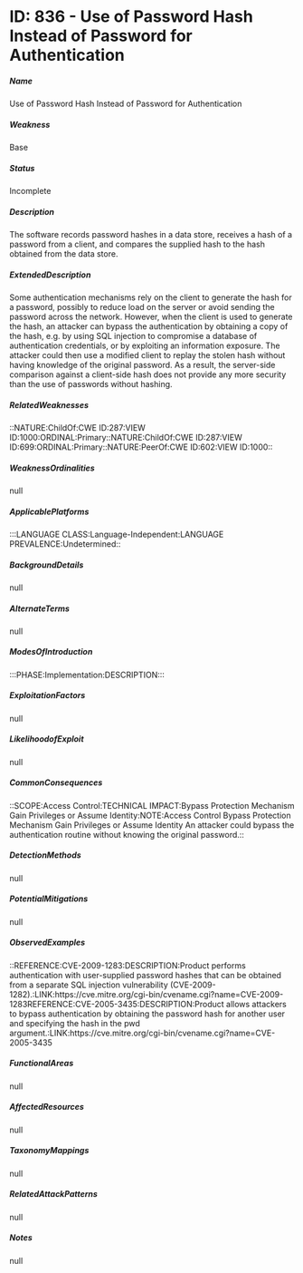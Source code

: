 # ID: 836 - Use of Password Hash Instead of Password for Authentication
<h5>Name</h5>Use of Password Hash Instead of Password for Authentication
<h5>Weakness</h5>Base
<h5>Status</h5>Incomplete
<h5>Description</h5>The software records password hashes in a data store, receives a hash of a password from a client, and compares the supplied hash to the hash obtained from the data store.
<h5>ExtendedDescription</h5>Some authentication mechanisms rely on the client to generate the hash for a password, possibly to reduce load on the server or avoid sending the password across the network. However, when the client is used to generate the hash, an attacker can bypass the authentication by obtaining a copy of the hash, e.g. by using SQL injection to compromise a database of authentication credentials, or by exploiting an information exposure. The attacker could then use a modified client to replay the stolen hash without having knowledge of the original password. As a result, the server-side comparison against a client-side hash does not provide any more security than the use of passwords without hashing.
<h5>RelatedWeaknesses</h5>::NATURE:ChildOf:CWE ID:287:VIEW ID:1000:ORDINAL:Primary::NATURE:ChildOf:CWE ID:287:VIEW ID:699:ORDINAL:Primary::NATURE:PeerOf:CWE ID:602:VIEW ID:1000::
<h5>WeaknessOrdinalities</h5>null
<h5>ApplicablePlatforms</h5>:::LANGUAGE CLASS:Language-Independent:LANGUAGE PREVALENCE:Undetermined::
<h5>BackgroundDetails</h5>null
<h5>AlternateTerms</h5>null
<h5>ModesOfIntroduction</h5>:::PHASE:Implementation:DESCRIPTION:::
<h5>ExploitationFactors</h5>null
<h5>LikelihoodofExploit</h5>null
<h5>CommonConsequences</h5>::SCOPE:Access Control:TECHNICAL IMPACT:Bypass Protection Mechanism Gain Privileges or Assume Identity:NOTE:Access Control Bypass Protection Mechanism Gain Privileges or Assume Identity An attacker could bypass the authentication routine without knowing the original password.::
<h5>DetectionMethods</h5>null
<h5>PotentialMitigations</h5>null
<h5>ObservedExamples</h5>::REFERENCE:CVE-2009-1283:DESCRIPTION:Product performs authentication with user-supplied password hashes that can be obtained from a separate SQL injection vulnerability (CVE-2009-1282).:LINK:https://cve.mitre.org/cgi-bin/cvename.cgi?name=CVE-2009-1283REFERENCE:CVE-2005-3435:DESCRIPTION:Product allows attackers to bypass authentication by obtaining the password hash for another user and specifying the hash in the pwd argument.:LINK:https://cve.mitre.org/cgi-bin/cvename.cgi?name=CVE-2005-3435
<h5>FunctionalAreas</h5>null
<h5>AffectedResources</h5>null
<h5>TaxonomyMappings</h5>null
<h5>RelatedAttackPatterns</h5>null
<h5>Notes</h5>null

